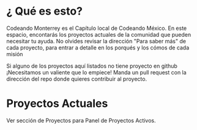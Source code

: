 # ¿ Qué es esto?

Codeando Monterrey es el Capítulo local de Codeando México. En este espacio, encontarás los proyectos actuales de la comunidad que pueden necesitar tu ayuda. No olvides revisar la dirección "Para saber más" de cada proyecto, para entrar a detalle en los porqués y los cómos de cada misión

Si alguno de los proyectos aquí listados no tiene proyecto en github ¡Necesitamos un valiente que lo empiece! Manda un pull request con la dirección del repo donde quieres contribuir al proyecto.

# Proyectos Actuales

Ver sección de Proyectos para Panel de Proyectos Activos.
